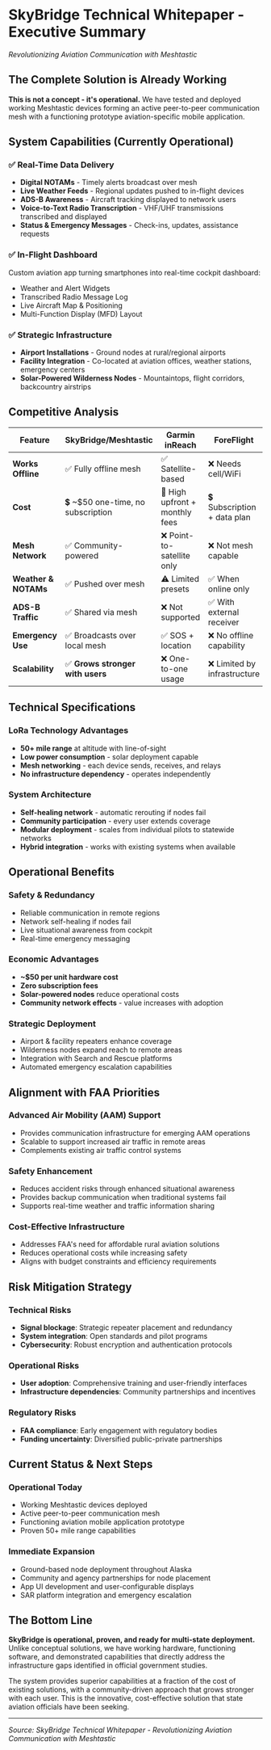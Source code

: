 # SkyBridge Technical Whitepaper - Executive Summary
*Revolutionizing Aviation Communication with Meshtastic*

## The Complete Solution is Already Working

**This is not a concept - it's operational.** We have tested and deployed working Meshtastic devices forming an active peer-to-peer communication mesh with a functioning prototype aviation-specific mobile application.

## System Capabilities (Currently Operational)

### ✅ **Real-Time Data Delivery**
- **Digital NOTAMs** - Timely alerts broadcast over mesh
- **Live Weather Feeds** - Regional updates pushed to in-flight devices  
- **ADS-B Awareness** - Aircraft tracking displayed to network users
- **Voice-to-Text Radio Transcription** - VHF/UHF transmissions transcribed and displayed
- **Status & Emergency Messages** - Check-ins, updates, assistance requests

### ✅ **In-Flight Dashboard**
Custom aviation app turning smartphones into real-time cockpit dashboard:
- Weather and Alert Widgets
- Transcribed Radio Message Log
- Live Aircraft Map & Positioning  
- Multi-Function Display (MFD) Layout

### ✅ **Strategic Infrastructure**
- **Airport Installations** - Ground nodes at rural/regional airports
- **Facility Integration** - Co-located at aviation offices, weather stations, emergency centers
- **Solar-Powered Wilderness Nodes** - Mountaintops, flight corridors, backcountry airstrips

## Competitive Analysis

| Feature | **SkyBridge/Meshtastic** | Garmin inReach | ForeFlight |
|---------|-------------------------|----------------|------------|
| **Works Offline** | ✅ Fully offline mesh | ✅ Satellite-based | ❌ Needs cell/WiFi |
| **Cost** | 💲 ~$50 one-time, no subscription | 💸 High upfront + monthly fees | 💲 Subscription + data plan |
| **Mesh Network** | ✅ Community-powered | ❌ Point-to-satellite only | ❌ Not mesh capable |
| **Weather & NOTAMs** | ✅ Pushed over mesh | ⚠️ Limited presets | ✅ When online only |
| **ADS-B Traffic** | ✅ Shared via mesh | ❌ Not supported | ✅ With external receiver |
| **Emergency Use** | ✅ Broadcasts over local mesh | ✅ SOS + location | ❌ No offline capability |
| **Scalability** | ✅ **Grows stronger with users** | ❌ One-to-one usage | ❌ Limited by infrastructure |

## Technical Specifications

### **LoRa Technology Advantages**
- **50+ mile range** at altitude with line-of-sight
- **Low power consumption** - solar deployment capable
- **Mesh networking** - each device sends, receives, and relays
- **No infrastructure dependency** - operates independently

### **System Architecture**
- **Self-healing network** - automatic rerouting if nodes fail
- **Community participation** - every user extends coverage
- **Modular deployment** - scales from individual pilots to statewide networks
- **Hybrid integration** - works with existing systems when available

## Operational Benefits

### **Safety & Redundancy**
- Reliable communication in remote regions
- Network self-healing if nodes fail
- Live situational awareness from cockpit
- Real-time emergency messaging

### **Economic Advantages**
- **~$50 per unit hardware cost**
- **Zero subscription fees**
- **Solar-powered nodes** reduce operational costs
- **Community network effects** - value increases with adoption

### **Strategic Deployment**
- Airport & facility repeaters enhance coverage
- Wilderness nodes expand reach to remote areas
- Integration with Search and Rescue platforms
- Automated emergency escalation capabilities

## Alignment with FAA Priorities

### **Advanced Air Mobility (AAM) Support**
- Provides communication infrastructure for emerging AAM operations
- Scalable to support increased air traffic in remote areas
- Complements existing air traffic control systems

### **Safety Enhancement**
- Reduces accident risks through enhanced situational awareness
- Provides backup communication when traditional systems fail
- Supports real-time weather and traffic information sharing

### **Cost-Effective Infrastructure**
- Addresses FAA's need for affordable rural aviation solutions
- Reduces operational costs while increasing safety
- Aligns with budget constraints and efficiency requirements

## Risk Mitigation Strategy

### **Technical Risks**
- **Signal blockage**: Strategic repeater placement and redundancy
- **System integration**: Open standards and pilot programs
- **Cybersecurity**: Robust encryption and authentication protocols

### **Operational Risks**  
- **User adoption**: Comprehensive training and user-friendly interfaces
- **Infrastructure dependencies**: Community partnerships and incentives

### **Regulatory Risks**
- **FAA compliance**: Early engagement with regulatory bodies
- **Funding uncertainty**: Diversified public-private partnerships

## Current Status & Next Steps

### **Operational Today**
- Working Meshtastic devices deployed
- Active peer-to-peer communication mesh
- Functioning aviation mobile application prototype
- Proven 50+ mile range capabilities

### **Immediate Expansion**
- Ground-based node deployment throughout Alaska
- Community and agency partnerships for node placement
- App UI development and user-configurable displays
- SAR platform integration and emergency escalation

## The Bottom Line

**SkyBridge is operational, proven, and ready for multi-state deployment.** Unlike conceptual solutions, we have working hardware, functioning software, and demonstrated capabilities that directly address the infrastructure gaps identified in official government studies.

The system provides superior capabilities at a fraction of the cost of existing solutions, with a community-driven approach that grows stronger with each user. This is the innovative, cost-effective solution that state aviation officials have been seeking.

---

*Source: SkyBridge Technical Whitepaper - Revolutionizing Aviation Communication with Meshtastic*
